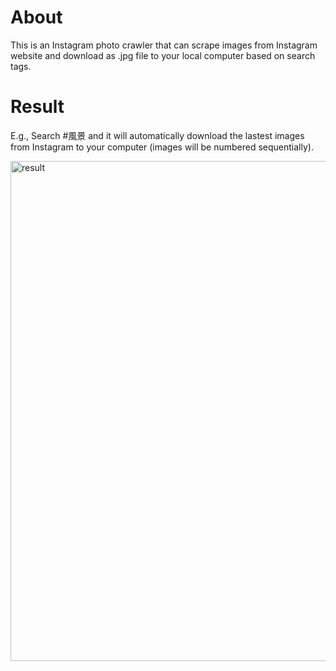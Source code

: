 # About
This is an Instagram photo crawler that can scrape images from Instagram website and download as .jpg file to your local computer based on search tags.

# Result
E.g., Search #風景 and it will automatically download the lastest images from Instagram to your computer (images will be numbered sequentially).

<img width="800" alt="result" src="https://user-images.githubusercontent.com/57652591/164145249-84404551-d879-4c53-ac8e-2d92700df0b1.png">
